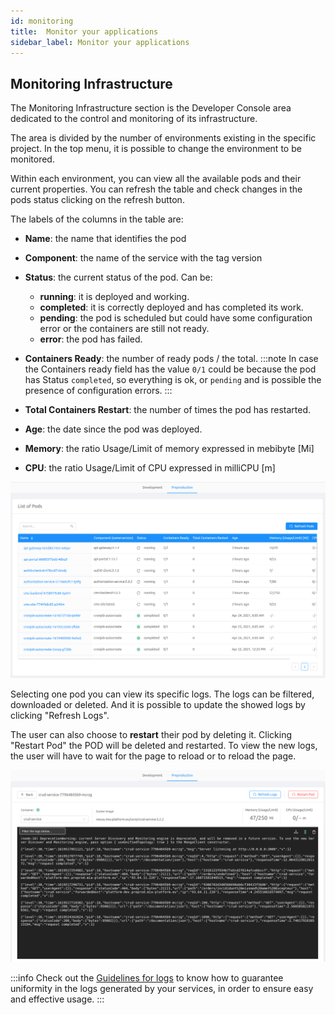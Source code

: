 ```yaml
---
id: monitoring
title:  Monitor your applications
sidebar_label: Monitor your applications
---
```

## Monitoring Infrastructure

The Monitoring Infrastructure section is the Developer Console area dedicated to the control and monitoring of its infrastructure.

The area is divided by the number of environments existing in the specific project. In the top menu, it is possible to change the environment to be monitored.

Within each environment, you can view all the available pods and their current properties. You can refresh the table and check changes in the pods status clicking on the refresh button.

The labels of the columns in the table are:
* **Name**: the name that identifies the pod
* **Component**: the name of the service with the tag version
* **Status**: the current status of the pod. Can be:
    * **running**: it is deployed and working.
    * **completed**: it is correctly deployed and has completed its work.
    * **pending**: the pod is scheduled but could have some configuration error or the containers are still not ready.
    * **error**: the pod has failed.
* **Containers Ready**: the number of ready pods / the total.
:::note
In case the Containers ready field has the value `0/1` could be because the pod has Status `completed`, so everything is ok, or `pending` and is possible the presence of configuration errors.
:::

* **Total Containers Restart**: the number of times the pod has restarted.
* **Age**: the date since the pod was deployed.
* **Memory**: the ratio Usage/Limit of memory expressed in mebibyte [Mi]
* **CPU**: the ratio Usage/Limit of CPU expressed in milliCPU [m]

![list_of_pods](img/list_of_pods.png)

Selecting one pod you can view its specific logs. The logs can be filtered, downloaded or deleted. And it is possible to update the showed logs by clicking "Refresh Logs".

The user can also choose to **restart** their pod by deleting it. Clicking "Restart Pod" the POD will be deleted and restarted. To view the new logs, the user will have to wait for the page to reload or to reload the page.

![detail_pod](img/detail_pod.png)

:::info
Check out the [Guidelines for logs](../../getting_started/monitoring-dashboard/dev_ops_guide/log) to know how to guarantee uniformity in the logs generated by your services, in order to ensure easy and effective usage.
:::
